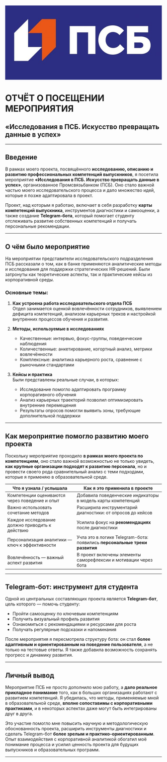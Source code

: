 ![img_2.png](img_2.png)

# ОТЧЁТ О ПОСЕЩЕНИИ МЕРОПРИЯТИЯ
## **«Исследования в ПСБ. Искусство превращать данные в успех»**

---

## Введение

В рамках моего проекта, посвящённого **исследованию, описанию и развитию профессиональных компетенций выпускников**, я посетила мероприятие **«Исследования в ПСБ. Искусство превращать данные в успех»**, организованное Промсвязьбанком (ПСБ). Оно стало важной частью моего исследовательского процесса и дало множество идей, которые я позже адаптировала в проект.

Проект, над которым я работаю, включает в себя разработку **карты компетенций выпускника**, инструментов диагностики и самооценки, а также создание **Telegram-бота**, который помогает студенту отслеживать развитие собственных компетенций и получать персональные рекомендации.

---

## О чём было мероприятие

На мероприятии представители исследовательского подразделения ПСБ рассказали о том, как в банке применяются аналитические методы и исследования для поддержки стратегических HR-решений. Были затронуты как теоретические аспекты, так и практические кейсы из корпоративной среды.

### Основные темы:

1. **Как устроена работа исследовательского отдела ПСБ**  
   Отдел занимается оценкой вовлечённости сотрудников, выявлением дефицита компетенций, анализом карьерных треков и настройкой внутренних процессов обучения и развития.

2. **Методы, используемые в исследованиях**
    - Качественные: интервью, фокус-группы, поведенческие наблюдения
    - Количественные: анкетирование, когортный анализ, метрики вовлечённости
    - Комплексные: аналитика карьерного роста, сравнение с рыночными стандартами

3. **Кейсы и практика**  
   Были представлены реальные случаи, в которых:
    - Исследование помогло адаптировать программу корпоративного обучения
    - Анализ карьерных траекторий позволил оптимизировать внутренние перемещения
    - Результаты опросов помогли выявить зоны, требующие дополнительной поддержки

---

## Как мероприятие помогло развитию моего проекта

Поскольку мероприятие проходило **в рамках моего проекта по компетенциям**, оно стало важной возможностью не только увидеть, **как крупные организации подходят к развитию персонала**, но и провести своего рода сравнительный анализ с теми подходами, которые я применяю в образовательной среде.

| Что я узнала / услышала                           | Как я это применила в проекте                                  |
|--------------------------------------------------|-----------------------------------------------------------------|
| Компетенции оцениваются через поведение и опыт   | Добавила поведенческие индикаторы в модель карты компетенций   |
| Важно использовать сочетание методов             | Расширила инструментарий диагностики: от опросов до кейсов     |
| Каждое исследование должно приводить к действию  | Усилила фокус на **рекомендациях** после диагностики            |
| Персонализация аналитики — ключ к эффективности  | Учла это в логике Telegram-бота: появились **персональные треки развития** |
| Вовлечённость — важный аспект развития           | В проект включены элементы саморефлексии и мотивации через бота |

---

## Telegram-бот: инструмент для студента

Одной из центральных составляющих проекта является **Telegram-бот**, цель которого — помочь студенту:

- Пройти самооценку по ключевым компетенциям
- Получить визуальный профиль развития
- Ознакомиться с рекомендациями и ресурсами для роста
- Получать регулярные подсказки и напоминания

После мероприятия я пересмотрела структуру бота: он стал **более адаптивным и ориентированным на поведение пользователя**, а не только на тестовые ответы. Я также добавила возможность сохранять прогресс и динамику развития.

---

## Личный вывод

Мероприятие ПСБ не просто дополнило мою работу, а **дало реальное прикладное понимание** того, как в больших организациях работают с развитием компетенций. Я убедилась, что методы, применяемые мной в образовательной среде, **вполне сопоставимы с корпоративными практиками**, и в некоторых аспектах даже могут быть интегрированы друг в друга.

Это участие помогло мне повысить научную и методологическую обоснованность проекта, расширить инструменты диагностики и сделать Telegram-бот **более зрелым и практико-ориентированным**. Опыт взаимодействия с корпоративной аналитикой обогатил моё понимание процесса и усилил ценность проекта для будущих выпускников и образовательных программ.

---
